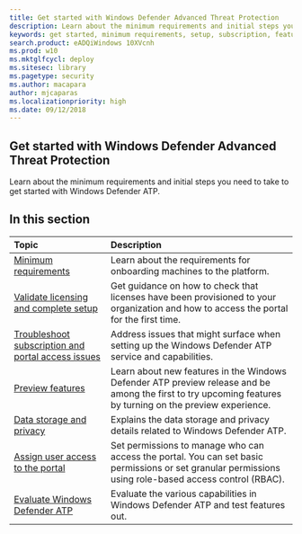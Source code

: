 ```yaml
---
title: Get started with Windows Defender Advanced Threat Protection
description: Learn about the minimum requirements and initial steps you need to take to get started with Windows Defender ATP.
keywords: get started, minimum requirements, setup, subscription, features, data storage, privacy, user access
search.product: eADQiWindows 10XVcnh
ms.prod: w10
ms.mktglfcycl: deploy
ms.sitesec: library
ms.pagetype: security
ms.author: macapara
author: mjcaparas
ms.localizationpriority: high
ms.date: 09/12/2018
---
```


## Get started with Windows Defender Advanced Threat Protection
Learn about the minimum requirements and initial steps you need to take to get started with Windows Defender ATP.


## In this section 


Topic | Description 
:---|:---
[Minimum requirements](windows-defender-atp/minimum-requirements-windows-defender-advanced-threat-protection.md) | Learn about the requirements for onboarding machines to the platform. 
[Validate licensing and complete setup](windows-defender-atp/licensing-windows-defender-advanced-threat-protection.md) | Get guidance on how to check that licenses have been provisioned to your organization and how to access the portal for the first time.
[Troubleshoot subscription and portal access issues](windows-defender-atp/troubleshoot-onboarding-error-messages-windows-defender-advanced-threat-protection.md) | Address issues that might surface when setting up the Windows Defender ATP service and capabilities.
[Preview features](windows-defender-atp/preview-windows-defender-advanced-threat-protection.md) | Learn about new features in the Windows Defender ATP preview release and be among the first to try upcoming features by turning on the preview experience.
[Data storage and privacy](windows-defender-atp/data-storage-privacy-windows-defender-advanced-threat-protection.md) | Explains the data storage and privacy details related to Windows Defender ATP.
[Assign user access to the portal](windows-defender-atp/assign-portal-access-windows-defender-advanced-threat-protection.md) | Set permissions to manage who can access the portal. You can set basic permissions or set granular permissions using role-based access control (RBAC).
[Evaluate Windows Defender ATP](evaluate.md) | Evaluate the various capabilities in Windows Defender ATP and test features out.